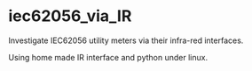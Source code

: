 # iec62056_via_IR
Investigate IEC62056 utility meters via their infra-red interfaces.

Using home made IR interface and python under linux.

